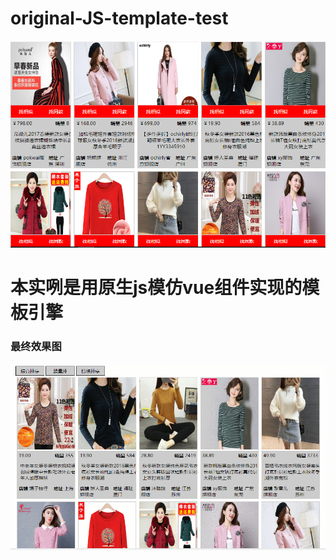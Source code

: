 # original-JS-template-test
![](https://github.com/meimei1235/original-JS-template-test/blob/master/images/%E6%95%88%E6%9E%9C%E5%9B%BE.jpg)
# 本实咧是用原生js模仿vue组件实现的模板引擎
### 最终效果图
![](https://github.com/meimei1235/original-JS-template-test/blob/master/images/GIF.gif)
